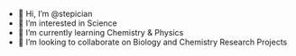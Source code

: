 - 👋 Hi, I’m @stepician
- 👀 I’m interested in Science
- 🌱 I’m currently learning Chemistry & Physics
- 💞️ I’m looking to collaborate on Biology and Chemistry Research Projects

